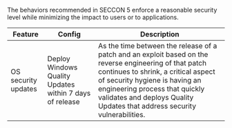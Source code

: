 The behaviors recommended in SECCON 5 enforce a reasonable security level while minimizing the impact to users or to applications.

| Feature | Config            | Description |
|---------------------|---------------------------------------------------------|------------------------------------------------------------------------------------------------------------------------------------------------------------------------------------------------------------------------------------------------------------------------------------------------------|
| OS security updates | Deploy Windows Quality Updates within 7 days of release | As the time between the release of a patch and an exploit based on the reverse engineering of that patch continues to shrink, a critical aspect of security hygiene is having an engineering process that quickly validates and deploys Quality Updates that address security vulnerabilities. |
